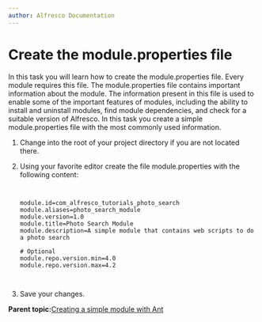```yaml
---
author: Alfresco Documentation
---
```


# Create the module.properties file

In this task you will learn how to create the module.properties file. Every module requires this file. The module.properties file contains important information about the module. The information present in this file is used to enable some of the important features of modules, including the ability to install and uninstall modules, find module dependencies, and check for a suitable version of Alfresco. In this task you create a simple module.properties file with the most commonly used information.

1.  Change into the root of your project directory if you are not located there.

2.  Using your favorite editor create the file module.properties with the following content:

    ```
    
                            
    ﻿module.id=com_alfresco_tutorials_photo_search
    module.aliases=photo_search_module
    module.version=1.0
    module.title=Photo Search Module
    module.description=A simple module that contains web scripts to do a photo search
    
    # Optional
    module.repo.version.min=4.0
    module.repo.version.max=4.2
                            
                        
    ```

3.  Save your changes.


**Parent topic:**[Creating a simple module with Ant](../tasks/dev-extensions-tutorials-simple-module.md)

